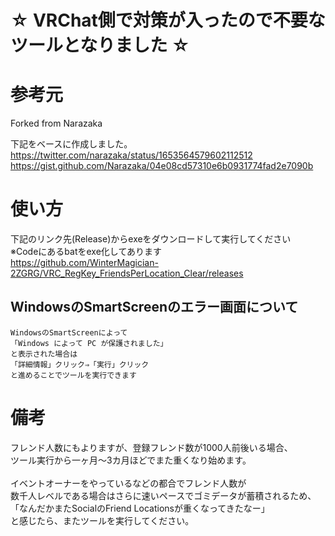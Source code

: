 # ☆ VRChat側で対策が入ったので不要なツールとなりました ☆

# 参考元
Forked from Narazaka

下記をベースに作成しました。<br>
https://twitter.com/narazaka/status/1653564579602112512<br>
https://gist.github.com/Narazaka/04e08cd57310e6b0931774fad2e7090b

# 使い方

下記のリンク先(Release)からexeをダウンロードして実行してください<br>
※Codeにあるbatをexe化してあります<br>
https://github.com/WinterMagician-2ZGRG/VRC_RegKey_FriendsPerLocation_Clear/releases

## WindowsのSmartScreenのエラー画面について
	WindowsのSmartScreenによって
	「Windows によって PC が保護されました」
	と表示された場合は
	「詳細情報」クリック⇒「実行」クリック
	と進めることでツールを実行できます


# 備考
フレンド人数にもよりますが、登録フレンド数が1000人前後いる場合、<br>
ツール実行から一ヶ月～3カ月ほどでまた重くなり始めます。<br>
<br>
イベントオーナーをやっているなどの都合でフレンド人数が<br>
数千人レベルである場合はさらに速いペースでゴミデータが蓄積されるため、<br>
「なんだかまたSocialのFriend Locationsが重くなってきたなー」<br>
と感じたら、またツールを実行してください。<br>
